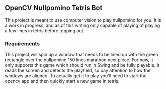 
OpenCV Nullpomino Tetris Bot
----------------------------

This project is meant to use computer vision to play nullpomino for you. It is a work in progress, and as of this writing only capable of playing of playing a few lines in tetris before topping out.

### Requirements

This project will spin up a window that needs to be lined up with the green rectangle over the nullpomino 150 lines marathon next piece. For now, it only supports this game which should run in Swing and be fully playable. It reads the screen and detects the playfield, so pay attention to how the windows are aligned. To actually get it to play you'll need to start the opencv app and then quickly start a new game in tetris.  